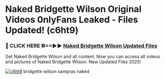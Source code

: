 # Naked Bridgette Wilson Original Videos 0nlyFans Leaked - Files Updated! (c6ht9)

<h3>🔴 CLICK HERE 🌐==►► <a href="https://tinyurl.com/yckcrads" rel="nofollow">Naked Bridgette Wilson Updated Files</a></h3>

Get Naked Bridgette Wilson and all content. Now you can access all videos and pictures of Naked Bridgette Wilson. New Updated Files 2025!

[![c6ht9](https://i.imgur.com/hpKpOFt.gif)](https://tinyurl.com/yckcrads)
bridgette wilson sampras naked